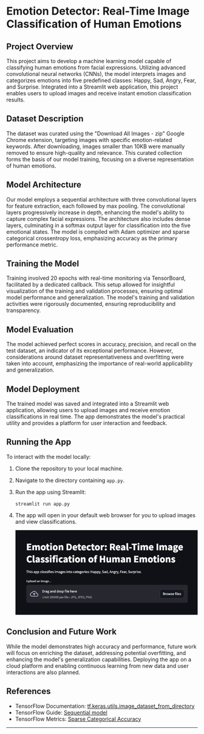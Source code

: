 # Emotion Detector: Real-Time Image Classification of Human Emotions

## Project Overview

This project aims to develop a machine learning model capable of classifying human emotions from facial expressions. Utilizing advanced convolutional neural networks (CNNs), the model interprets images and categorizes emotions into five predefined classes: Happy, Sad, Angry, Fear, and Surprise. Integrated into a Streamlit web application, this project enables users to upload images and receive instant emotion classification results.

## Dataset Description

The dataset was curated using the "Download All Images - zip" Google Chrome extension, targeting images with specific emotion-related keywords. After downloading, images smaller than 10KB were manually removed to ensure high-quality and relevance. This curated collection forms the basis of our model training, focusing on a diverse representation of human emotions.

## Model Architecture

Our model employs a sequential architecture with three convolutional layers for feature extraction, each followed by max pooling. The convolutional layers progressively increase in depth, enhancing the model's ability to capture complex facial expressions. The architecture also includes dense layers, culminating in a softmax output layer for classification into the five emotional states. The model is compiled with Adam optimizer and sparse categorical crossentropy loss, emphasizing accuracy as the primary performance metric.

## Training the Model

Training involved 20 epochs with real-time monitoring via TensorBoard, facilitated by a dedicated callback. This setup allowed for insightful visualization of the training and validation processes, ensuring optimal model performance and generalization. The model's training and validation activities were rigorously documented, ensuring reproducibility and transparency.

## Model Evaluation

The model achieved perfect scores in accuracy, precision, and recall on the test dataset, an indicator of its exceptional performance. However, considerations around dataset representativeness and overfitting were taken into account, emphasizing the importance of real-world applicability and generalization.

## Model Deployment

The trained model was saved and integrated into a Streamlit web application, allowing users to upload images and receive emotion classifications in real time. The app demonstrates the model's practical utility and provides a platform for user interaction and feedback.

## Running the App

To interact with the model locally:

1. Clone the repository to your local machine.
2. Navigate to the directory containing `app.py`.
3. Run the app using Streamlit:
   ```
   streamlit run app.py
   ```
4. The app will open in your default web browser for you to upload images and view classifications.

   ![Emotion Detector Demo](streamlit.png)

## Conclusion and Future Work

While the model demonstrates high accuracy and performance, future work will focus on enriching the dataset, addressing potential overfitting, and enhancing the model's generalization capabilities. Deploying the app on a cloud platform and enabling continuous learning from new data and user interactions are also planned.

## References

- TensorFlow Documentation: [tf.keras.utils.image_dataset_from_directory](https://www.tensorflow.org/api_docs/python/tf/keras/utils/image_dataset_from_directory)
- TensorFlow Guide: [Sequential model](https://www.tensorflow.org/guide/keras/sequential_model)
- TensorFlow Metrics: [Sparse Categorical Accuracy](https://www.tensorflow.org/api_docs/python/tf/keras/metrics/SparseCategoricalAccuracy)

---

